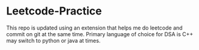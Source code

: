 # Leetcode-Practice
This repo is updated using an extension that helps me do leetcode and commit on git at the same time. Primary language of choice for DSA is C++ may switch to python or java at times. 
